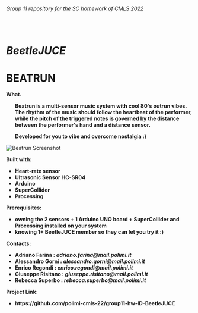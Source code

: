
<h6>Group 11 repository for the SC homework of CMLS 2022</h6><br>
<h1><i>BeetleJUCE</i></h1>
<p>

# BEATRUN

  <b>What.
<ul>
  Beatrun is a multi-sensor music system with cool 80's outrun vibes. The rhythm of the music should follow the heartbeat of the performer, while the pitch of the triggered notes is governed by the distance between the performer's hand and a distance sensor. 
</ul>
<ul>Developed for you to vibe and overcome nostalgia :) </ul>
</b>
  
 

![Beatrun Screenshot](https://i.imgur.com/DmhP32l.png)


<b>Built with:
<ul>
  <li>Heart-rate sensor</li>
  <li>Ultrasonic Sensor HC-SR04</li>
  <li>Arduino</li>
  <li>SuperCollider</li>
  <li>Processing</li>
</ul>
</b>
</p>
  
<b>Prerequisites:
<ul>
  <li>owning the 2 sensors + 1 Arduino UNO board + SuperCollider and Processing installed on your system</i></li>
  <li>knowing 1+ BeetleJUCE member so they can let you try it :)</i></li>
</ul>
</b>
<p>

<b>Contacts:
<ul>
  <li>Adriano Farina : <i>adriano.farina@mail.polimi.it</i></li>
  <li>Alessandro Gorni : <i>alessandro.gorni@mail.polimi.it</i></li>
  <li>Enrico Regondi : <i>enrico.regondi@mail.polimi.it</i></li>
  <li>Giuseppe Risitano : <i>giuseppe.risitano@mail.polimi.it</i></li>
  <li>Rebecca Superbo : <i>rebecca.superbo@mail.polimi.it</i></li>
</ul>
</b>
</p>

<b>Project Link:
<ul>
  <li>https://github.com/polimi-cmls-22/group11-hw-ID-BeetleJUCE</li>
</ul>
</b>
</p>

